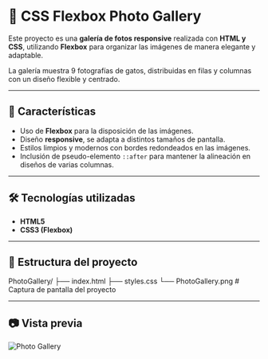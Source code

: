 # 📸 CSS Flexbox Photo Gallery

Este proyecto es una **galería de fotos responsive** realizada con **HTML y CSS**, utilizando **Flexbox** para organizar las imágenes de manera elegante y adaptable.  

La galería muestra 9 fotografías de gatos, distribuidas en filas y columnas con un diseño flexible y centrado.  

---

## 🚀 Características

- Uso de **Flexbox** para la disposición de las imágenes.  
- Diseño **responsive**, se adapta a distintos tamaños de pantalla.  
- Estilos limpios y modernos con bordes redondeados en las imágenes.  
- Inclusión de pseudo-elemento `::after` para mantener la alineación en diseños de varias columnas.  


---

## 🛠️ Tecnologías utilizadas

- **HTML5**  
- **CSS3 (Flexbox)**  

---

## 📂 Estructura del proyecto

PhotoGallery/
├── index.html
├── styles.css
└── PhotoGallery.png # Captura de pantalla del proyecto

---

## 📷 Vista previa

![Photo Gallery](./PhotoGallery.png)

